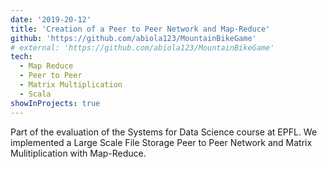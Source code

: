 ```yaml
---
date: '2019-20-12'
title: 'Creation of a Peer to Peer Network and Map-Reduce'
github: 'https://github.com/abiola123/MountainBikeGame'
# external: 'https://github.com/abiola123/MountainBikeGame'
tech:
  - Map Reduce
  - Peer to Peer
  - Matrix Multiplication
  - Scala
showInProjects: true
---
```


Part of the evaluation of the Systems for Data Science course at EPFL. We implemented a Large Scale File Storage Peer to Peer Network and Matrix Mulitiplication with Map-Reduce.
